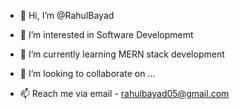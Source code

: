 - 👋 Hi, I’m @RahulBayad
- 👀 I’m interested in Software Developmemt
- 🌱 I’m currently learning MERN stack development

- 💞️ I’m looking to collaborate on ...
- 📫 Reach me via email - rahulbayad05@gmail.com

<!---
RahulBayad/RahulBayad is a ✨ special ✨ repository because its `README.md` (this file) appears on your GitHub profile.
You can click the Preview link to take a look at your changes.
--->
